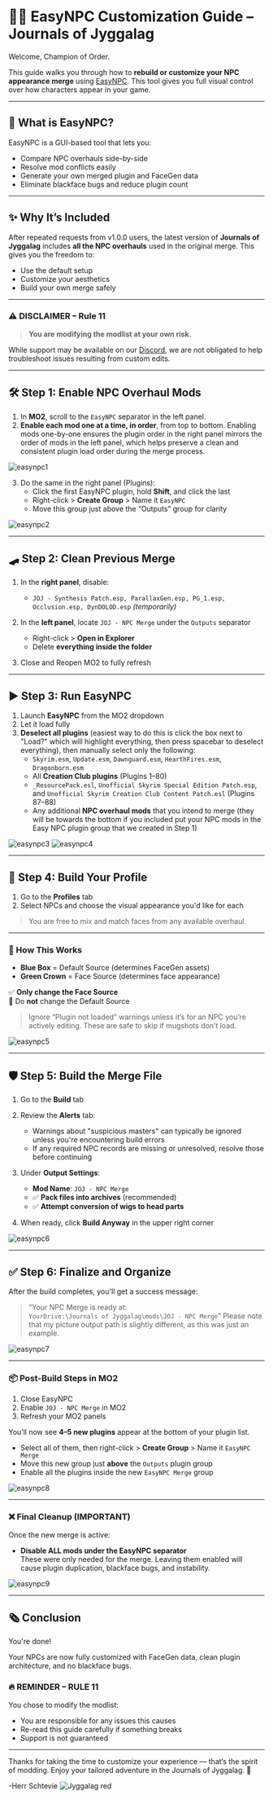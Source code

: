 # 🧑‍🎨 EasyNPC Customization Guide – Journals of Jyggalag

Welcome, Champion of Order.

This guide walks you through how to **rebuild or customize your NPC appearance merge** using [EasyNPC](https://www.nexusmods.com/skyrimspecialedition/mods/56095). This tool gives you full visual control over how characters appear in your game.

---

## 🧠 What is EasyNPC?

EasyNPC is a GUI-based tool that lets you:

- Compare NPC overhauls side-by-side  
- Resolve mod conflicts easily  
- Generate your own merged plugin and FaceGen data  
- Eliminate blackface bugs and reduce plugin count  

---

## ✨ Why It’s Included

After repeated requests from v1.0.0 users, the latest version of **Journals of Jyggalag** includes **all the NPC overhauls** used in the original merge. This gives you the freedom to:

- Use the default setup  
- Customize your aesthetics  
- Build your own merge safely  

---

### ⚠️ DISCLAIMER – Rule 11

> **You are modifying the modlist at your own risk.**

While support may be available on our [Discord](https://discord.gg/8ZCa7w8BZQ), we are not obligated to help troubleshoot issues resulting from custom edits.

---

## 🛠️ Step 1: Enable NPC Overhaul Mods

1. In **MO2**, scroll to the `EasyNPC` separator in the left panel.  
2. **Enable each mod one at a time, in order**, from top to bottom. Enabling mods one-by-one ensures the plugin order in the right panel mirrors the order of mods in the left panel, which helps preserve a clean and consistent plugin load order during the merge process.

![easynpc1](https://github.com/user-attachments/assets/18eeb5b2-fddb-4d52-9845-6b928c692d75)

3. Do the same in the right panel (Plugins):  
   - Click the first EasyNPC plugin, hold **Shift**, and click the last  
   - Right-click > **Create Group** > Name it `EasyNPC`  
   - Move this group just above the “Outputs” group for clarity  

![easynpc2](https://github.com/user-attachments/assets/2bfb065f-46e7-49d1-a9a3-f56358e0b17c)

---

## 🛹 Step 2: Clean Previous Merge

1. In the **right panel**, disable:  
   - `JOJ - Synthesis Patch.esp, ParallaxGen.esp, PG_1.esp, Occlusion.esp, DynDOLOD.esp` *(temporarily)*

2. In the **left panel**, locate `JOJ - NPC Merge` under the `Outputs` separator  
   - Right-click > **Open in Explorer**  
   - Delete **everything inside the folder**  

3. Close and Reopen MO2 to fully refresh

---

## ▶️ Step 3: Run EasyNPC

1. Launch **EasyNPC** from the MO2 dropdown  
2. Let it load fully  
3. **Deselect all plugins** (easiest way to do this is click the box next to "Load?" which will highlight everything, then press spacebar to deselect everything), then manually select only the following:
   - `Skyrim.esm`, `Update.esm`, `Dawnguard.esm`, `HearthFires.esm`, `Dragonborn.esm`  
   - All **Creation Club plugins** (Plugins 1–80)  
   - `_ResourcePack.esl`, `Unofficial Skyrim Special Edition Patch.esp`, and `Unofficial Skyrim Creation Club Content Patch.esl` (Plugins 87–88)  
   - Any additional **NPC overhaul mods** that you intend to merge (they will be towards the bottom if you included put your NPC mods in the Easy NPC plugin group that we created in Step 1)  

![easynpc3](https://github.com/user-attachments/assets/93e3ed5c-8104-4232-bec5-fd7315a16d21)
![easynpc4](https://github.com/user-attachments/assets/ba5eacbf-7f7f-47e1-8331-34726f336a12)

---

## 🎨 Step 4: Build Your Profile

1. Go to the **Profiles** tab  
2. Select NPCs and choose the visual appearance you'd like for each  

> You are free to mix and match faces from any available overhaul.

---

### 🧠 How This Works

- **Blue Box** = Default Source (determines FaceGen assets)  
- **Green Crown** = Face Source (determines face appearance)

✅ **Only change the Face Source**  
🚫 Do **not** change the Default Source

> Ignore “Plugin not loaded” warnings unless it’s for an NPC you’re actively editing. These are safe to skip if mugshots don’t load.

![easynpc5](https://github.com/user-attachments/assets/17932b3a-1a40-452f-b5c0-b49ba6e2b82b)

---

## 🛡️ Step 5: Build the Merge File

1. Go to the **Build** tab  
2. Review the **Alerts** tab:
   - Warnings about "suspicious masters" can typically be ignored unless you're encountering build errors  
   - If any required NPC records are missing or unresolved, resolve those before continuing  

3. Under **Output Settings**:
   - **Mod Name**: `JOJ - NPC Merge`  
   - ✅ **Pack files into archives** (recommended)  
   - ✅ **Attempt conversion of wigs to head parts**  

4. When ready, click **Build Anyway** in the upper right corner  

![easynpc6](https://github.com/user-attachments/assets/cb4d4a18-e2b0-4d68-8ba6-51e4e715688c)

---

## ✅ Step 6: Finalize and Organize

After the build completes, you'll get a success message:

> “Your NPC Merge is ready at:  
> `YourDrive:\Journals of Jyggalag\mods\JOJ - NPC Merge`” Please note that my picture output path is slightly different, as this was just an example.

![easynpc7](https://github.com/user-attachments/assets/eadea260-d5bd-4977-8750-1d5fc4abef78)

---

### 📦 Post-Build Steps in MO2

1. Close EasyNPC  
2. Enable `JOJ - NPC Merge` in MO2  
3. Refresh your MO2 panels  

You’ll now see **4–5 new plugins** appear at the bottom of your plugin list.

- Select all of them, then right-click > **Create Group** > Name it `EasyNPC Merge`  
- Move this new group just **above** the `Outputs` plugin group  
- Enable all the plugins inside the new `EasyNPC Merge` group  

![easynpc8](https://github.com/user-attachments/assets/8abc82e4-aa91-4fa8-a31f-9b96dd027322)

---

### ❌ Final Cleanup (IMPORTANT)

Once the new merge is active:

- **Disable ALL mods under the EasyNPC separator**  
  These were only needed for the merge. Leaving them enabled will cause plugin duplication, blackface bugs, and instability.

![easynpc9](https://github.com/user-attachments/assets/5b2898a1-c307-47e9-bced-a934df69c591)

---

## 🗞️ Conclusion

You're done!

Your NPCs are now fully customized with FaceGen data, clean plugin architecture, and no blackface bugs.

### 🔥 REMINDER – RULE 11

You chose to modify the modlist:

- You are responsible for any issues this causes  
- Re-read this guide carefully if something breaks  
- Support is not guaranteed

---

Thanks for taking the time to customize your experience — that’s the spirit of modding. Enjoy your tailored adventure in the Journals of Jyggalag. 👑

-Herr Schtevie
![Jyggalag red](https://github.com/user-attachments/assets/16abb99e-2b78-45b9-8896-4969ebd1e38d)
